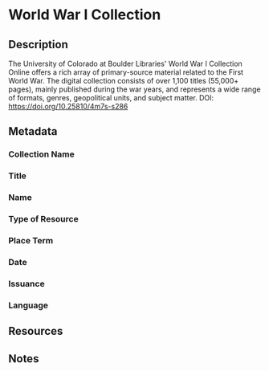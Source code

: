 # World War I Collection
## Description
The University of Colorado at Boulder Libraries' World War I Collection Online offers a rich array of primary-source material related to the First World War. The digital collection consists of over 1,100 titles (55,000+ pages), mainly published during the war years, and represents a wide range of formats, genres, geopolitical units, and subject matter. DOI: https://doi.org/10.25810/4m7s-s286
## Metadata
### Collection Name
### Title
### Name
### Type of Resource
### Place Term
### Date
### Issuance
### Language
## Resources
## Notes
